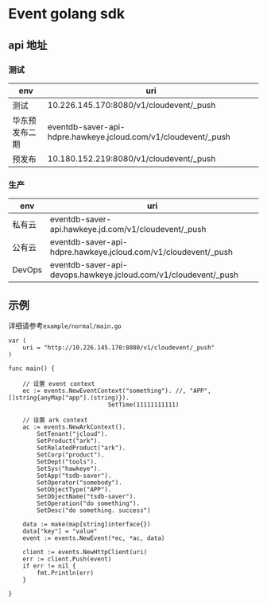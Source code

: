 # Event golang sdk


## api 地址

### 测试
env | uri
---- | ---
测试 | 10.226.145.170:8080/v1/cloudevent/_push
华东预发布二期 | eventdb-saver-api-hdpre.hawkeye.jcloud.com/v1/cloudevent/_push
预发布 | 10.180.152.219:8080/v1/cloudevent/_push

### 生产
env | uri
---- | ---
私有云 | eventdb-saver-api.hawkeye.jd.com/v1/cloudevent/_push
公有云 | eventdb-saver-api-hdpre.hawkeye.jcloud.com/v1/cloudevent/_push
DevOps | eventdb-saver-api-devops.hawkeye.jcloud.com/v1/cloudevent/_push

## 示例
详细请参考`example/normal/main.go`

```
var (
	uri = "http://10.226.145.170:8080/v1/cloudevent/_push"
)

func main() {

	// 设置 event context
	ec := events.NewEventContext("something"). //, "APP", []string{anyMap["app"].(string)}).
							SetTime(11111111111)

	// 设置 ark context
	ac := events.NewArkContext().
		SetTenant("jcloud").
		SetProduct("ark").
		SetRelatedProduct("ark").
		SetCorp("product").
		SetDept("tools").
		SetSys("hawkeye").
		SetApp("tsdb-saver").
		SetOperator("somebody").
		SetObjectType("APP").
		SetObjectName("tsdb-saver").
		SetOperation("do something").
		SetDesc("do something. success")

	data := make(map[string]interface{})
	data["key"] = "value"
	event := events.NewEvent(*ec, *ac, data)

	client := events.NewHttpClient(uri)
	err := client.Push(event)
	if err != nil {
		fmt.Println(err)
	}

}
```